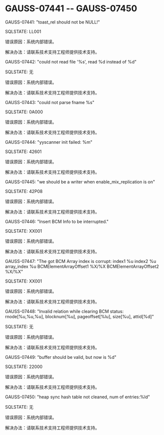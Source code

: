 # GAUSS-07441 -- GAUSS-07450<a name="ZH-CN_TOPIC_0302073105"></a>

GAUSS-07441: "toast\_rel should not be NULL!"

SQLSTATE: LL001

错误原因：系统内部错误。

解决办法：请联系技术支持工程师提供技术支持。

GAUSS-07442: "could not read file '%s', read %d instead of %d"

SQLSTATE: 无

错误原因：系统内部错误。

解决办法：请联系技术支持工程师提供技术支持。

GAUSS-07443: "could not parse fname %s"

SQLSTATE: 0A000

错误原因：系统内部错误。

解决办法：请联系技术支持工程师提供技术支持。

GAUSS-07444: "yyscanner init failed: %m"

SQLSTATE: 42601

错误原因：系统内部错误。

解决办法：请联系技术支持工程师提供技术支持。

GAUSS-07445: "we should be a writer when enable\_mix\_replication is on"

SQLSTATE: 42P08

错误原因：系统内部错误。

解决办法：请联系技术支持工程师提供技术支持。

GAUSS-07446: "Insert BCM Info to be interrupted."

SQLSTATE: XX001

错误原因：系统内部错误。

解决办法：请联系技术支持工程师提供技术支持。

GAUSS-07447: "The got BCM Array index is corrupt: index1 %u index2 %u array\_index %u BCMElementArrayOffset1 %X/%X BCMElementArrayOffset2 %X/%X"

SQLSTATE: XX001

错误原因：系统内部错误。

解决办法：请联系技术支持工程师提供技术支持。

GAUSS-07448: "Invalid relation while clearing BCM status: rnode\[%u,%u,%u\], blocknum\[%u\], pageoffset\[%lu\], size\[%u\], attid\[%d\]"

SQLSTATE: 无

错误原因：系统内部错误。

解决办法：请联系技术支持工程师提供技术支持。

GAUSS-07449: "buffer should be valid, but now is %d"

SQLSTATE: 22000

错误原因：系统内部错误。

解决办法：请联系技术支持工程师提供技术支持。

GAUSS-07450: "heap sync hash table not cleaned, num of entries:%ld"

SQLSTATE: 无

错误原因：系统内部错误。

解决办法：请联系技术支持工程师提供技术支持。

